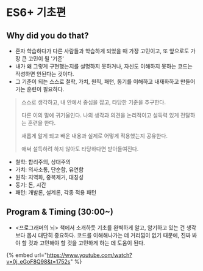 # ES6+ 기초편

## Why did you do that?

* 혼자 학습하다가 다른 사람들과 학습하게 되었을 때 가장 고민이고, 또 앞으로도 가장 큰 고민이 될 '기준'
* 내가 왜 그렇게 구현했는지를 설명하지 못하거나, 자신도 이해하지 못하는 코드는 작성하면 안된다는 것이다.
* 그 기준이 되는 스스로 철학, 가치, 원칙, 패턴, 동기를 이해하고 내재화하고 만들어가는 훈련이 필요하다.

> 스스로 생각하고, 내 안에서 중심을 잡고, 타당한 기준을 추구한다.&#x20;
>
> 다른 이의 말에 귀기울인다. 나의 생각과 의견을 논리적이고 설득력 있게 전달하는 훈련을 한다.
>
> 새롭게 알게 되고 배운 내용과 실제로 어떻게 적용했는지 공유한다.&#x20;
>
> 애써 설득하려 하지 않아도 타당하다면 받아들여진다.&#x20;

* 철학: 합리주의, 상대주의
* 가치: 의사소통, 단순함, 유연함
* 원칙: 지역화, 중복제거, 대칭성
* 동기: 돈, 시간
* 패턴: 개발론, 설계론, 각종 적용 패턴

## Program & Timing (30:00\~)

* <프로그래머의 뇌> 책에서 소개하듯 기초를 완벽하게 알고, 암기하고 있는 건 생각보다 몹시 대단히 중요하다. 코드를 이해해나가는 데 거리낌이 없기 때문에, 진짜 봐야 할 것과 고민해야 할 것을 고민하게 하는 데 도움이 된다.

{% embed url="https://www.youtube.com/watch?v=0j_eGoF8Q98&t=1752s" %}
